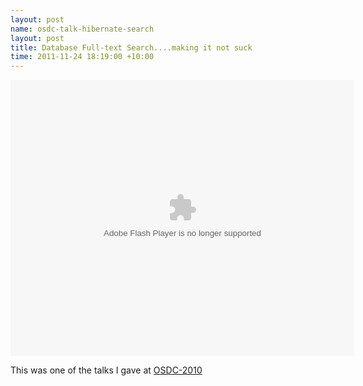 ```yaml
---
layout: post
name: osdc-talk-hibernate-search
layout: post
title: Database Full-text Search....making it not suck
time: 2011-11-24 18:19:00 +10:00
---
```


<embed src="http://blip.tv/play/AYKP0HsC" type="application/x-shockwave-flash" width="550" height="442" wmode="transparent" allowscriptaccess="always" allowfullscreen="true" ></embed>

This was one of the talks I gave at [OSDC-2010](http://2010.osdc.com.au/proposal/51/database-full-text-searchmaking-it-not-suck)
